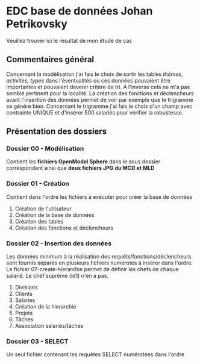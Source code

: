 # EDC base de données  Johan Petrikovsky

Veuillez trouver ici le résultat de mon étude de cas
## Commentaires général 
Concernant la modélisation j'ai fais le choix de sortir les tables *thèmes, activites, types* dans l'éventualités ou ces données pouvaient être importantes et pouvaient devenir critère de tri. A l'inverse cela ne m'a pas semblé pertinent pour la localité.
La création des fonctions et déclencheurs avant l'insertion des données permet de voir par exemple que le trigramme se génère bien.
Concernant le trigramme j'ai fais le choix d'un champ avec contrainte UNIQUE et d'insérer 500 salariés pour vérifier la robustesse.

## Présentation des dossiers

### Dossier 00 - Modélisation
Contient les **fichiers OpenModel Sphere** dans le sous dossier correspondant ainsi que **deux fichiers JPG du MCD et MLD**

### Dossier 01 - Création
Contient dans l'ordre les fichiers à exécuter pour créer la base de données
1. Création de l'utilsateur
2. Création de la base de données
3. Création des tables
4. Création des fonctions et déclencheurs

### Dossier 02 - Insertion des données
Les données minimum à la réalisation des requêts/fonctions/déclencheurs sont fournis séparés en plusieurs fichiers numérotés à insérer dans l'ordre.
Le fichier 07-create-hierarchie permet de définir les chefs de chaque salarié. Le chef suprême (id1) n'en a pas.
1. Divisions
2. Clients
3. Salaries
4. Création de la hierarchie
5. Projets
6. Tâches
7. Association salariés/tâches

### Dossier 03 -  SELECT
Un seul fichier contenant les requêtes SELECT numérotées dans l'ordre



